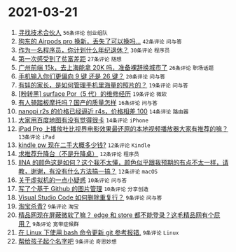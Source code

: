 # 2021-03-21

1. [寻找技术合伙人](https://www.v2ex.com/t/763629) `56条评论` `创业组队`
1. [狗东的 Airpods pro 换新，丢失了可以换吗...](https://www.v2ex.com/t/763574) `42条评论` `问与答`
1. [作为一名程序员，你计划什么年纪退休？](https://www.v2ex.com/t/763623) `30条评论` `程序员`
1. [第一次感受到了贫富差距](https://www.v2ex.com/t/763612) `27条评论` `随想`
1. [广州前端 15k，去上海能拿 20K 吗，准备裸辞换城市了](https://www.v2ex.com/t/763654) `26条评论` `职场话题`
1. [手机输入你们更偏向 9 键 还是 26 键？](https://www.v2ex.com/t/763678) `20条评论` `问与答`
1. [有娃的家长，是如何管理手机里海量的照片的？](https://www.v2ex.com/t/763648) `19条评论` `问与答`
1. [[粉转黑] surface Por（5 代）的维修经历](https://www.v2ex.com/t/763600) `19条评论` `微软`
1. [有人骑踏板摩托吗？国产的质量怎样](https://www.v2ex.com/t/763591) `16条评论` `问与答`
1. [nanopi r2s 的价格已经逼近 r4s，价格相差 100](https://www.v2ex.com/t/763657) `14条评论` `路由器`
1. [大家用百度地图有没有觉得很卡](https://www.v2ex.com/t/763610) `14条评论` `iPhone`
1. [iPad Pro 上播放杜比视界电影效果最还原的本地视频播放器大家有推荐的嘛？](https://www.v2ex.com/t/763633) `13条评论` `iPad`
1. [kindle pw 现在二手大概多少钱?](https://www.v2ex.com/t/763596) `12条评论` `Kindle`
1. [求推荐升降台（不是升降桌）](https://www.v2ex.com/t/763580) `12条评论` `程序员`
1. [IINA 的颜色这是如何？这个我不太懂，颜色似乎跟我预期的有点不太一样，请教，谢谢，有没有什么方法搞一搞？](https://www.v2ex.com/t/763579) `12条评论` `macOS`
1. [关于虚拟机的一点小疑惑](https://www.v2ex.com/t/763656) `10条评论` `问与答`
1. [写了个基于 Github 的图片管理](https://www.v2ex.com/t/763590) `10条评论` `分享创造`
1. [Visual Studio Code 如何删除重复行？](https://www.v2ex.com/t/763653) `9条评论` `问与答`
1. [淘宝杀青?](https://www.v2ex.com/t/763645) `9条评论` `淘宝`
1. [精品网现在屏蔽微软了嘛？ edge 和 store 都不能登录？这毛精品网有个屁用？](https://www.v2ex.com/t/763625) `9条评论` `宽带症候群`
1. [在 Linux 下使用 bash 命令更新 git 参考报错.](https://www.v2ex.com/t/763597) `9条评论` `Linux`
1. [帮给孩子起个名字吧](https://www.v2ex.com/t/763621) `9条评论` `奇思妙想`
